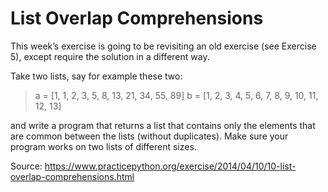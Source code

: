 # List Overlap Comprehensions
This week’s exercise is going to be revisiting an old exercise (see Exercise 5), except require the solution in a different way.

Take two lists, say for example these two:
> a = [1, 1, 2, 3, 5, 8, 13, 21, 34, 55, 89]
> b = [1, 2, 3, 4, 5, 6, 7, 8, 9, 10, 11, 12, 13]

and write a program that returns a list that contains only the elements that are common between the lists (without duplicates). Make sure your program works on two lists of different sizes.

Source: https://www.practicepython.org/exercise/2014/04/10/10-list-overlap-comprehensions.html